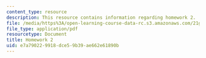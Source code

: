 ```yaml
---
content_type: resource
description: This resource contains information regarding homework 2.
file: /media/https%3A/open-learning-course-data-rc.s3.amazonaws.com/21g-412-texts-topics-and-times-in-german-literature-fall-2009/e7a790229918dce59b39ae662e61890b_MIT21G_412F09_hw02.pdf
file_type: application/pdf
resourcetype: Document
title: Homework 2
uid: e7a79022-9918-dce5-9b39-ae662e61890b
---
```

